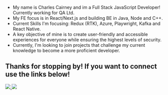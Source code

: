 - My name is Charles Cairney and im a Full Stack JavaScript Developer! Currently working for QA Ltd.
- My FE focus is in React/Next.js and building BE in Java, Node and C++.
- Current Skills I'm focusing: Redux (RTK), Azure, Playwright, Kafka and React Native.
- A key objective of mine is to create user-friendly and accessible experiences for everyone while ensuring the highest levels of security.
- Currently, I'm looking to join projects that challenge my current knowledge to become a more proficient developer.


## Thanks for stopping by! If you want to connect use the links below!
<a href="mailto: charlescairney@yahoo.co.uk">
<img src='https://img.shields.io/badge/Gmail-D14836?style=for-the-badge&logo=gmail&logoColor=white'></img>
</a>
<a href="https://www.linkedin.com/in/charlescairney/">
<img src='https://img.shields.io/badge/linkedin-%230077B5.svg?style=for-the-badge&logo=linkedin&logoColor=white'></img>
</a>
